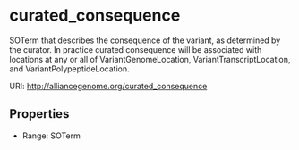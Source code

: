 # curated_consequence

SOTerm that describes the consequence of the variant, as determined by the curator. In practice curated consequence will be associated with locations at any or all of VariantGenomeLocation, VariantTranscriptLocation, and VariantPolypeptideLocation.

URI: http://alliancegenome.org/curated_consequence



<!-- no inheritance hierarchy -->


## Properties

 * Range: SOTerm



